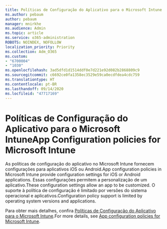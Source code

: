 ```yaml
---
title: Políticas de Configuração do Aplicativo para o Microsoft Intune
ms.author: pebaum
author: pebaum
manager: mnirkhe
ms.audience: Admin
ms.topic: article
ms.service: o365-administration
ROBOTS: NOINDEX, NOFOLLOW
localization_priority: Priority
ms.collection: Adm_O365
ms.custom:
- "6700004"
- "1030"
ms.openlocfilehash: 3ad5dfd1d1514ddf0e7d221e92d082b2868809c9
ms.sourcegitcommit: c6692ce0fa1358ec3529e59ca0ecdfdea4cdc759
ms.translationtype: HT
ms.contentlocale: pt-BR
ms.lasthandoff: 09/14/2020
ms.locfileid: "47717169"
---
```

# <a name="app-configuration-policies-for-microsoft-intune"></a><span data-ttu-id="5d24d-102">Políticas de Configuração do Aplicativo para o Microsoft Intune</span><span class="sxs-lookup"><span data-stu-id="5d24d-102">App Configuration policies for Microsoft Intune</span></span>

<span data-ttu-id="5d24d-103">As políticas de configuração do aplicativo no Microsoft Intune fornecem configurações para aplicativos iOS ou Android.</span><span class="sxs-lookup"><span data-stu-id="5d24d-103">App configuration policies in Microsoft Intune provide configuration settings for iOS or Android applications.</span></span> <span data-ttu-id="5d24d-104">Essas configurações permitem a personalização de um aplicativo.</span><span class="sxs-lookup"><span data-stu-id="5d24d-104">These configuration settings allow an app to be customized.</span></span> <span data-ttu-id="5d24d-105">O suporte à política de configuração é limitado por versões do sistema operacional e aplicativos.</span><span class="sxs-lookup"><span data-stu-id="5d24d-105">Configuration policy support is limited by operating system versions and applications.</span></span>

<span data-ttu-id="5d24d-106">Para obter mais detalhes, confira [Políticas de Configuração do Aplicativo para o Microsoft Intune](https://docs.microsoft.com/intune/app-configuration-policies-overview).</span><span class="sxs-lookup"><span data-stu-id="5d24d-106">For more details, see [App configuration policies for Microsoft Intune](https://docs.microsoft.com/intune/app-configuration-policies-overview).</span></span>